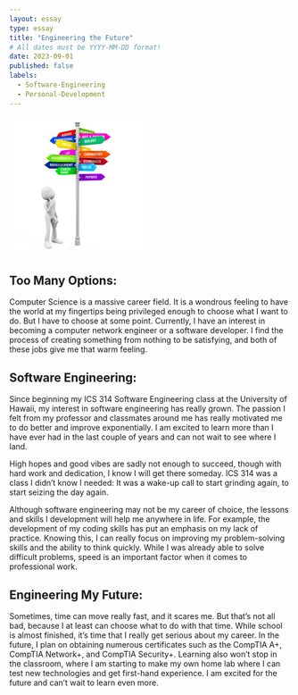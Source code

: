 ```yaml
---
layout: essay
type: essay
title: "Engineering the Future"
# All dates must be YYYY-MM-DD format!
date: 2023-09-01
published: false
labels:
  - Software-Engineering
  - Personal-Development
---
```


<img width="250px" class="rounded float-start pe-4" src="../img/engineering-the-future/carrer-options.jpeg">

## Too Many Options:
Computer Science is a massive career field. It is a wondrous feeling to have the world at my fingertips being privileged enough to choose what I want to do. But I have to choose at some point. Currently, I have an interest in becoming a computer network engineer or a software developer. I find the process of creating something from nothing to be satisfying, and both of these jobs give me that warm feeling. 

## Software Engineering:
Since beginning my ICS 314 Software Engineering class at the University of Hawaii, my interest in software engineering has really grown. The passion I felt from my professor and classmates around me has really motivated me to do better and improve exponentially. I am excited to learn more than I have ever had in the last couple of years and can not wait to see where I land. 

High hopes and good vibes are sadly not enough to succeed, though with hard work and dedication, I know I will get there someday. ICS 314 was a class I didn’t know I needed: It was a wake-up call to start grinding again, to start seizing the day again. 

Although software engineering may not be my career of choice, the lessons and skills I development will help me anywhere in life. For example, the development of my coding skills has put an emphasis on my lack of practice. Knowing this, I can really focus on improving my problem-solving skills and the ability to think quickly. While I was already able to solve difficult problems, speed is an important factor when it comes to professional work. 

## Engineering My Future:
Sometimes, time can move really fast, and it scares me. But that’s not all bad, because I at least can choose what to do with that time. While school is almost finished, it’s time that I really get serious about my career. In the future, I plan on obtaining numerous certificates such as the CompTIA A+, CompTIA Network+, and CompTIA Security+. Learning also won’t stop in the classroom, where I am starting to make my own home lab where I can test new technologies and get first-hand experience. I am excited for the future and can’t wait to learn even more.